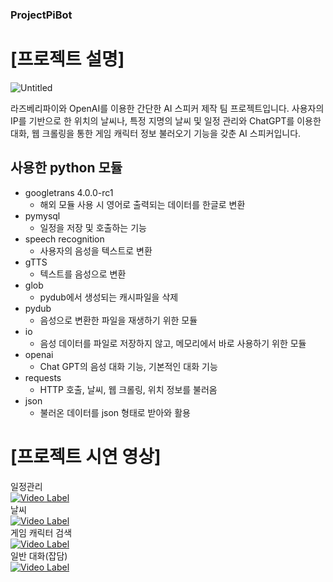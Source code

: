 ### ProjectPiBot

# [프로젝트 설명]

![Untitled](https://github.com/ProjectPiBot/ProjectPiBot/assets/46129253/ec3e6868-4cfa-45be-8249-924ab292f31e)

라즈베리파이와 OpenAI를 이용한 간단한 AI 스피커 제작 팀 프로젝트입니다. 사용자의 IP를 기반으로 한 위치의 날씨나, 
특정 지명의 날씨 및 일정 관리와 ChatGPT를 이용한 대화, 웹 크롤링을 통한 게임 캐릭터 정보 불러오기 기능을 갖춘 AI 스피커입니다.

## 사용한 python 모듈

* googletrans 4.0.0-rc1
  * 해외 모듈 사용 시 영어로 출력되는 데이터를 한글로 변환
* pymysql
  * 일정을 저장 및 호출하는 기능
* speech recognition
  * 사용자의 음성을 텍스트로 변환
* gTTS
  * 텍스트를 음성으로 변환
* glob
  * pydub에서 생성되는 캐시파일을 삭제
* pydub
  * 음성으로 변환한 파일을 재생하기 위한 모듈
* io
  * 음성 데이터를 파일로 저장하지 않고, 메모리에서 바로 사용하기 위한 모듈
* openai
  * Chat GPT의 음성 대화 기능, 기본적인 대화 기능
* requests
  * HTTP 호출, 날씨, 웹 크롤링, 위치 정보를 불러옴
* json
  * 불러온 데이터를 json 형태로 받아와 활용


# [프로젝트 시연 영상] <br/>

일정관리<br/>
[![Video Label](http://img.youtube.com/vi/clHsXWYNcIM/0.jpg)](https://youtu.be/clHsXWYNcIM)<br/>
날씨<br/>
[![Video Label](http://img.youtube.com/vi/hNzkeNdC4nU/0.jpg)](https://youtu.be/hNzkeNdC4nU)<br/>
게임 캐릭터 검색<br/>
[![Video Label](http://img.youtube.com/vi/1-qMcwjo3RU/0.jpg)](https://youtu.be/1-qMcwjo3RU)<br/>
일반 대화(잡담)<br/>
[![Video Label](http://img.youtube.com/vi/adp9LAJm8Gk/0.jpg)](https://youtu.be/adp9LAJm8Gk)<br/>

